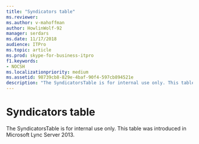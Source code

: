 ```yaml
---
title: "Syndicators table"
ms.reviewer: 
ms.author: v-mahoffman
author: HowlinWolf-92
manager: serdars
ms.date: 11/17/2018
audience: ITPro
ms.topic: article
ms.prod: skype-for-business-itpro
f1.keywords:
- NOCSH
ms.localizationpriority: medium
ms.assetid: 98739cb8-829e-4baf-90f4-597cb894521e
description: "The SyndicatorsTable is for internal use only. This table was introduced in Microsoft Lync Server 2013."
---
```


# Syndicators table
 
The SyndicatorsTable is for internal use only. This table was introduced in Microsoft Lync Server 2013.
  


